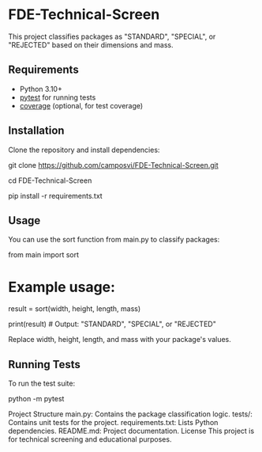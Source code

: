 # FDE-Technical-Screen

This project classifies packages as "STANDARD", "SPECIAL", or "REJECTED" based on their dimensions and mass.

## Requirements

- Python 3.10+
- [pytest](https://pytest.org/) for running tests
- [coverage](https://coverage.readthedocs.io/) (optional, for test coverage)

## Installation

Clone the repository and install dependencies:


git clone https://github.com/camposvi/FDE-Technical-Screen.git

cd FDE-Technical-Screen

pip install -r requirements.txt

## Usage
You can use the sort function from main.py to classify packages:

from main import sort

# Example usage:
result = sort(width, height, length, mass)

print(result)  # Output: "STANDARD", "SPECIAL", or "REJECTED"

Replace width, height, length, and mass with your package's values.

## Running Tests
To run the test suite:

python -m pytest

Project Structure
main.py: Contains the package classification logic.
tests/: Contains unit tests for the project.
requirements.txt: Lists Python dependencies.
README.md: Project documentation.
License
This project is for technical screening and educational purposes.

